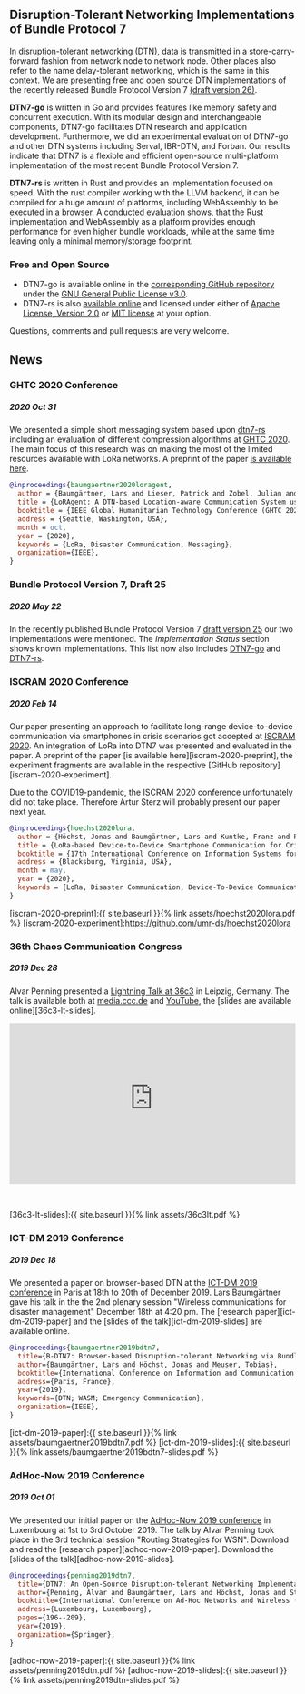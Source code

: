 ## Disruption-Tolerant Networking Implementations of Bundle Protocol 7

In disruption-tolerant networking (DTN), data is transmitted in a store-carry-forward fashion from network node to network node.
Other places also refer to the name delay-tolerant networking, which is the same in this context.
We are presenting free and open source DTN implementations of the recently released Bundle Protocol Version 7 [(draft version 26)][ietf-dtn-bpbis-26].

__DTN7-go__ is written in Go and provides features like memory safety and concurrent execution.
With its modular design and interchangeable components, DTN7-go facilitates DTN research and application development.
Furthermore, we did an experimental evaluation of DTN7-go and other DTN systems including Serval, IBR-DTN, and Forban.
Our results indicate that DTN7 is a flexible and efficient open-source multi-platform implementation of the most recent Bundle Protocol Version 7.

__DTN7-rs__ is written in Rust and provides an implementation focused on speed.
With the rust compiler working with the LLVM backend, it can be compiled for a huge amount of platforms, including WebAssembly to be executed in a browser.
A conducted evaluation shows, that the Rust implementation and WebAssembly as a platform provides enough performance for even higher bundle workloads, while at the same time leaving only a minimal memory/storage footprint.


### Free and Open Source

- DTN7-go is available online in the [corresponding GitHub repository][dtn7-go] under the [GNU General Public License v3.0][dtn7-go-gpl3].
- DTN7-rs is also [available online][dtn7-rs] and licensed under either of [Apache License, Version 2.0][dtn7-rs-apl2] or [MIT license][dtn7-rs-mit] at your option.

Questions, comments and pull requests are very welcome.


[dtn7-go]:https://github.com/dtn7/dtn7-go
[dtn7-go-gpl3]:https://github.com/dtn7/dtn7-go/blob/master/LICENSE
[dtn7-rs]:https://github.com/dtn7/dtn7-rs
[dtn7-rs-apl2]:https://github.com/dtn7/dtn7-rs/blob/master/LICENSE-APACHE
[dtn7-rs-mit]:https://github.com/dtn7/dtn7-rs/blob/master/LICENSE-MIT
[ietf-dtn-bpbis-26]:https://tools.ietf.org/html/draft-ietf-dtn-bpbis-26


## News

### GHTC 2020 Conference
##### 2020 Oct 31

We presented a simple short messaging system based upon [dtn7-rs][dtn7-rs] including an evaluation of different compression algorithms at [GHTC 2020][ghtc-2020].
The main focus of this research was on making the most of the limited resources available with LoRa networks.
A preprint of the paper [is available here][ghtc-2020-preprint].

```bibtex
@inproceedings{baumgaertner2020loragent,
  author = {Baumgärtner, Lars and Lieser, Patrick and Zobel, Julian and Bastian, Bloessl and Steinmetz, Ralf and Mezini, Mira},
  title = {LoRAgent: A DTN-based Location-aware Communication System using LoRa},
  booktitle = {IEEE Global Humanitarian Technology Conference (GHTC 2020)},
  address = {Seattle, Washington, USA},
  month = oct,
  year = {2020},
  keywords = {LoRa, Disaster Communication, Messaging},
  organization={IEEE},
}
```

[ghtc-2020]:https://ieeeghtc.org/archives/ghtc-2020/
[ghtc-2020-preprint]:https://www.bastibl.net/bib/baumgaertner2020loragent/baumgaertner2020loragent.pdf


### Bundle Protocol Version 7, Draft 25
##### 2020 May 22

In the recently published Bundle Protocol Version 7 [draft version 25][ietf-dtn-bpbis-25] our two implementations were mentioned.
The _Implementation Status_ section shows known implementations.
This list now also includes [DTN7-go][dtn7-go] and [DTN7-rs][dtn7-rs].

[ietf-dtn-bpbis-25]:https://tools.ietf.org/html/draft-ietf-dtn-bpbis-25


### ISCRAM 2020 Conference
##### 2020 Feb 14

Our paper presenting an approach to facilitate long-range device-to-device communication via smartphones in crisis scenarios got accepted at [ISCRAM 2020][iscram-2020].
An integration of LoRa into DTN7 was presented and evaluated in the paper.
A preprint of the paper [is available here][iscram-2020-preprint], the experiment fragments are available in the respective [GitHub repository][iscram-2020-experiment].

Due to the COVID19-pandemic, the ISCRAM 2020 conference unfortunately did not take place.
Therefore Artur Sterz will probably present our paper next year.


```bibtex
@inproceedings{hoechst2020lora,
  author = {Höchst, Jonas and Baumgärtner, Lars and Kuntke, Franz and Penning, Alvar and Sterz, Artur and Freisleben, Bernd},
  title = {LoRa-based Device-to-Device Smartphone Communication for Crisis Scenarios},
  booktitle = {17th International Conference on Information Systems for Crisis Response and Management (ISCRAM 2020)},
  address = {Blacksburg, Virginia, USA},
  month = may,
  year = {2020},
  keywords = {LoRa, Disaster Communication, Device-To-Device Communication},
}
```

[iscram-2020]:https://www.drrm.fralin.vt.edu/iscram2020/index.php
[iscram-2020-preprint]:{{ site.baseurl }}{% link assets/hoechst2020lora.pdf %}
[iscram-2020-experiment]:https://github.com/umr-ds/hoechst2020lora


### 36th Chaos Communication Congress
##### 2019 Dec 28

Alvar Penning presented a [Lightning Talk at 36c3][36c3-lt] in Leipzig, Germany.
The talk is available both at [media.ccc.de][36c3-lt-media-ccc] and [YouTube][36c3-lt-youtube], the [slides are available online][36c3-lt-slides].

<style>
    .embed-container {
        position: relative;
        padding-bottom: 56.25%;
        height: 0;
        overflow: hidden;
        max-width: 100%;
    }
    .embed-container iframe, .embed-container object, .embed-container embed {
        position: absolute;
        top: 0;
        left: 0;
        width: 100%;
        height: 100%;
    }
</style>

<div class='embed-container'>
  <iframe
    src='https://www.youtube-nocookie.com/embed/ZdnXO56QR7g?start=3780'
    frameborder='0'
    allowfullscreen>
  </iframe>
</div>

<!-- Force another paragraph for more space between the news items. -->
&nbsp;

[36c3-lt]:https://events.ccc.de/congress/2019/wiki/index.php/Static:Lightning_Talks
[36c3-lt-media-ccc]:https://media.ccc.de/v/36c3-10524-lightning_talks_day_2
[36c3-lt-youtube]:https://youtu.be/ZdnXO56QR7g?t=3780
[36c3-lt-slides]:{{ site.baseurl }}{% link assets/36c3lt.pdf %}


### ICT-DM 2019 Conference
##### 2019 Dec 18

We presented a paper on browser-based DTN at the [ICT-DM 2019 conference][ict-dm-2019] in Paris at 18th to 20th of December 2019.
Lars Baumgärtner gave his talk in the the 2nd plenary session "Wireless communications for disaster management" December 18th at 4:20 pm.
The [research paper][ict-dm-2019-paper] and the [slides of the talk][ict-dm-2019-slides] are available online.

```bibtex
@inproceedings{baumgaertner2019bdtn7,
  title={B-DTN7: Browser-based Disruption-tolerant Networking via Bundle Protocol 7},
  author={Baumgärtner, Lars and Höchst, Jonas and Meuser, Tobias},
  booktitle={International Conference on Information and Communication Technologies for Disaster Management (ICT-DM'19)},
  address={Paris, France},
  year={2019},
  keywords={DTN; WASM; Emergency Communication},
  organization={IEEE},
}
```

[ict-dm-2019]:https://ict-dm2019.esiee.fr
[ict-dm-2019-paper]:{{ site.baseurl }}{% link assets/baumgaertner2019bdtn7.pdf %}
[ict-dm-2019-slides]:{{ site.baseurl }}{% link assets/baumgaertner2019bdtn7-slides.pdf %}


### AdHoc-Now 2019 Conference
##### 2019 Oct 01

We presented our initial paper on the [AdHoc-Now 2019 conference][adhoc-now-2019] in Luxembourg at 1st to 3rd October 2019.
The talk by Alvar Penning took place in the 3rd technical session "Routing Strategies for WSN".
Download and read the [research paper][adhoc-now-2019-paper].
Download the [slides of the talk][adhoc-now-2019-slides].

```bibtex
@inproceedings{penning2019dtn7,
  title={DTN7: An Open-Source Disruption-tolerant Networking Implementation of Bundle Protocol 7},
  author={Penning, Alvar and Baumgärtner, Lars and Höchst, Jonas and Sterz, Artur and Mezini, Mira and Freisleben, Bernd},
  booktitle={International Conference on Ad-Hoc Networks and Wireless (AdHoc-Now 2019)},
  address={Luxembourg, Luxembourg},
  pages={196--209},
  year={2019},
  organization={Springer},
}
```

[adhoc-now-2019]:https://www.adhocnow2019.lu/programme/programme/
[adhoc-now-2019-paper]:{{ site.baseurl }}{% link assets/penning2019dtn.pdf %}
[adhoc-now-2019-slides]:{{ site.baseurl }}{% link assets/penning2019dtn-slides.pdf %}


<!-- vim: set ts=2 ft=markdown spell: -->
